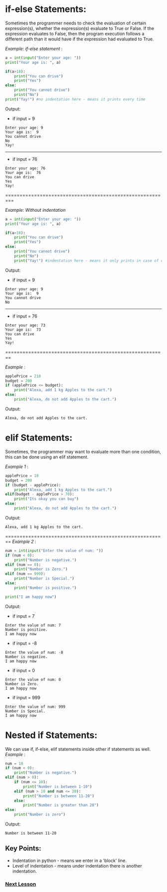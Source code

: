 # if-else Statements:
Sometimes the programmer needs to check the evaluation of certain expression(s), whether the expression(s) evaluate to True or False. If the expression evaluates to False, then the program execution follows a different path than it would have if the expression had evaluated to True.

*Example: if-else statement* :
```python
a = int(input("Enter your age: "))
print("Your age is: ", a)

if(a>18):
    print("You can drive")
    print("Yes")
else:
    print("You cannot drive")
    print("No")
print("Yay!") #no indentation here - means it prints every time
```

Output:
* if input = 9
```
Enter your age: 9
Your age is:  9
You cannot drive
No
Yay!
```
---
* if input = 76
```
Enter your age: 76
Your age is:  76
You can drive
Yes
Yay!
```
=========================================================

*Example: Without indentation*
```python
a = int(input("Enter your age: "))
print("Your age is: ", a)

if(a>18):
    print("You can drive")
    print("Yes")
else:
    print("You cannot drive")
    print("No")
    print("Yay!") #indentation here - means it only prints in case of else
```

Output:
* if input = 9
```
Enter your age: 9
Your age is:  9
You cannot drive
No
```
---
* if input = 76
```
Enter your age: 73
Your age is:  73
You can drive
Yes
Yay!
```
========================================================

*Example* :
```python
applePrice = 210
budget = 200
if (applePrice <= budget):
    print("Alexa, add 1 kg Apples to the cart.")
else:
    print("Alexa, do not add Apples to the cart.")
```

Output:
```
Alexa, do not add Apples to the cart.
```

# elif Statements:
Sometimes, the programmer may want to evaluate more than one condition, this can be done using an elif statement.

*Example 1* :
```python
applePrice = 10
budget = 200
if (budget - applePrice):
    print("Alexa, add 1 kg Apples to the cart.")
elif(budget - applePrice > 70):
    print("Its okay you can buy")
else:
    print("Alexa, do not add Apples to the cart.")
```

Output:
```
Alexa, add 1 kg Apples to the cart.
```
========================================================
*Example 2* :
```python
num = int(input("Enter the value of num: "))
if (num < 0):
    print("Number is negative.")
elif (num == 0):
    print("Number is Zero.")
elif (num == 999):
    print("Number is Special.")
else:
    print("Number is positive.")

print("I am happy now")
```

Output:
* if input = 7
```
Enter the value of num: 7
Number is positive.
I am happy now
```

* if input = -8
```
Enter the value of num: -8
Number is negative.
I am happy now
```

* if input = 0
```
Enter the value of num: 0
Number is Zero.
I am happy now
```

* if input = 999
```
Enter the value of num: 999
Number is Special.
I am happy now
```

# Nested if Statements:
We can use if, if-else, elif statements inside other if statements as well. \
*Example* :
```python
num = 18
if (num < 0):
    print("Number is negative.")
elif (num > 0):
    if (num <= 10):
        print("Number is between 1-10")
    elif (num > 10 and num <= 20):
        print("Number is between 11-20")
    else:
        print("Number is greater than 20")
else:
    print("Number is zero")
```

Output:
```
Number is between 11-20
```

## Key Points:
* Indentation in python - means we  enter in a 'block' line.
* Level of indentation - means under indentation there is another indentation.

### [Next Lesson](https://replit.com/@CodeWithHafsa/Good-Morning-Sir-15-and-26)